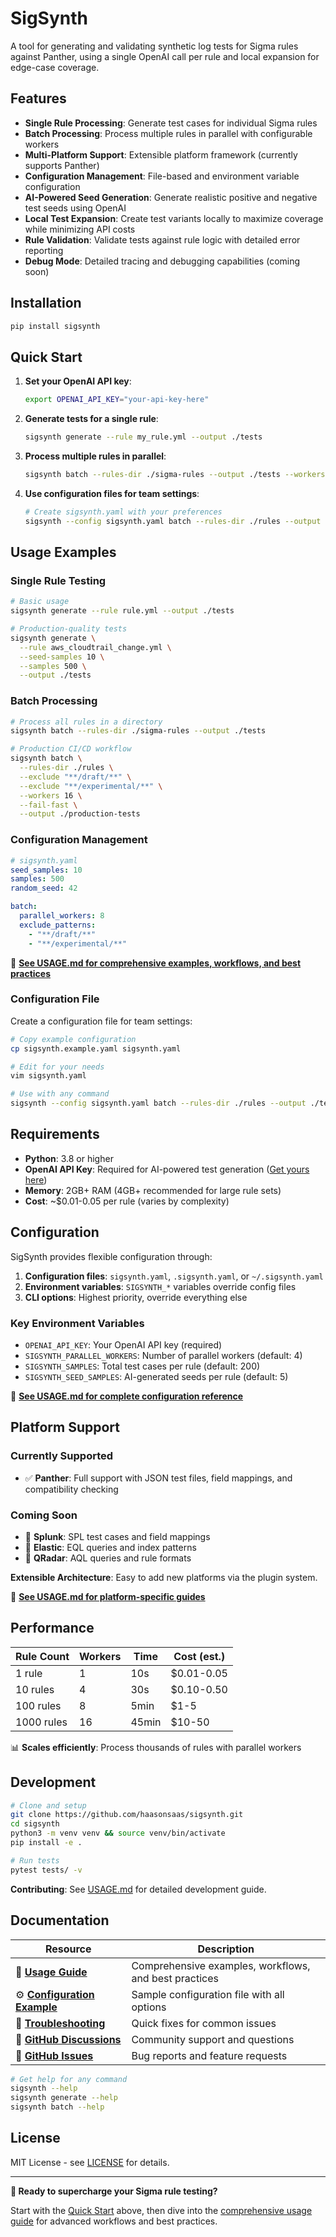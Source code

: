 # SigSynth

A tool for generating and validating synthetic log tests for Sigma rules against Panther, using a single OpenAI call per rule and local expansion for edge-case coverage.

## Features

- **Single Rule Processing**: Generate test cases for individual Sigma rules
- **Batch Processing**: Process multiple rules in parallel with configurable workers
- **Multi-Platform Support**: Extensible platform framework (currently supports Panther)
- **Configuration Management**: File-based and environment variable configuration
- **AI-Powered Seed Generation**: Generate realistic positive and negative test seeds using OpenAI
- **Local Test Expansion**: Create test variants locally to maximize coverage while minimizing API costs
- **Rule Validation**: Validate tests against rule logic with detailed error reporting
- **Debug Mode**: Detailed tracing and debugging capabilities (coming soon)

## Installation

```bash
pip install sigsynth
```

## Quick Start

1. **Set your OpenAI API key**:
   ```bash
   export OPENAI_API_KEY="your-api-key-here"
   ```

2. **Generate tests for a single rule**:
   ```bash
   sigsynth generate --rule my_rule.yml --output ./tests
   ```

3. **Process multiple rules in parallel**:
   ```bash
   sigsynth batch --rules-dir ./sigma-rules --output ./tests --workers 8
   ```

4. **Use configuration files for team settings**:
   ```bash
   # Create sigsynth.yaml with your preferences
   sigsynth --config sigsynth.yaml batch --rules-dir ./rules --output ./tests
   ```

## Usage Examples

### Single Rule Testing
```bash
# Basic usage
sigsynth generate --rule rule.yml --output ./tests

# Production-quality tests
sigsynth generate \
  --rule aws_cloudtrail_change.yml \
  --seed-samples 10 \
  --samples 500 \
  --output ./tests
```

### Batch Processing
```bash
# Process all rules in a directory
sigsynth batch --rules-dir ./sigma-rules --output ./tests

# Production CI/CD workflow
sigsynth batch \
  --rules-dir ./rules \
  --exclude "**/draft/**" \
  --exclude "**/experimental/**" \
  --workers 16 \
  --fail-fast \
  --output ./production-tests
```

### Configuration Management
```yaml
# sigsynth.yaml
seed_samples: 10
samples: 500
random_seed: 42

batch:
  parallel_workers: 8
  exclude_patterns:
    - "**/draft/**"
    - "**/experimental/**"
```

📖 **[See USAGE.md for comprehensive examples, workflows, and best practices](./USAGE.md)**

### Configuration File

Create a configuration file for team settings:

```bash
# Copy example configuration
cp sigsynth.example.yaml sigsynth.yaml

# Edit for your needs
vim sigsynth.yaml

# Use with any command
sigsynth --config sigsynth.yaml batch --rules-dir ./rules --output ./tests
```

## Requirements

- **Python**: 3.8 or higher
- **OpenAI API Key**: Required for AI-powered test generation ([Get yours here](https://platform.openai.com/account/api-keys))
- **Memory**: 2GB+ RAM (4GB+ recommended for large rule sets)
- **Cost**: ~$0.01-0.05 per rule (varies by complexity)

## Configuration

SigSynth provides flexible configuration through:

1. **Configuration files**: `sigsynth.yaml`, `.sigsynth.yaml`, or `~/.sigsynth.yaml`
2. **Environment variables**: `SIGSYNTH_*` variables override config files
3. **CLI options**: Highest priority, override everything else

### Key Environment Variables
- `OPENAI_API_KEY`: Your OpenAI API key (required)
- `SIGSYNTH_PARALLEL_WORKERS`: Number of parallel workers (default: 4)
- `SIGSYNTH_SAMPLES`: Total test cases per rule (default: 200)
- `SIGSYNTH_SEED_SAMPLES`: AI-generated seeds per rule (default: 5)

📖 **[See USAGE.md for complete configuration reference](./USAGE.md#configuration-management)**

## Platform Support

### Currently Supported
- ✅ **Panther**: Full support with JSON test files, field mappings, and compatibility checking

### Coming Soon
- 🚧 **Splunk**: SPL test cases and field mappings
- 🚧 **Elastic**: EQL queries and index patterns  
- 🚧 **QRadar**: AQL queries and rule formats

**Extensible Architecture**: Easy to add new platforms via the plugin system.

📖 **[See USAGE.md for platform-specific guides](./USAGE.md#platform-specific-guides)**

## Performance

| Rule Count | Workers | Time | Cost (est.) |
|------------|---------|------|-----------|
| 1 rule | 1 | 10s | $0.01-0.05 |
| 10 rules | 4 | 30s | $0.10-0.50 |
| 100 rules | 8 | 5min | $1-5 |
| 1000 rules | 16 | 45min | $10-50 |

📊 **Scales efficiently**: Process thousands of rules with parallel workers

## Development

```bash
# Clone and setup
git clone https://github.com/haasonsaas/sigsynth.git
cd sigsynth
python3 -m venv venv && source venv/bin/activate
pip install -e .

# Run tests
pytest tests/ -v
```

**Contributing**: See [USAGE.md](./USAGE.md#development) for detailed development guide.

## Documentation

| Resource | Description |
|----------|-------------|
| 📜 **[Usage Guide](./USAGE.md)** | Comprehensive examples, workflows, and best practices |
| ⚙️ **[Configuration Example](./sigsynth.example.yaml)** | Sample configuration file with all options |
| 🔧 **[Troubleshooting](./TROUBLESHOOTING.md)** | Quick fixes for common issues |
| 💬 **[GitHub Discussions](https://github.com/haasonsaas/sigsynth/discussions)** | Community support and questions |
| 🐛 **[GitHub Issues](https://github.com/haasonsaas/sigsynth/issues)** | Bug reports and feature requests |

```bash
# Get help for any command
sigsynth --help
sigsynth generate --help
sigsynth batch --help
```

## License

MIT License - see [LICENSE](./LICENSE) for details.

---

**🚀 Ready to supercharge your Sigma rule testing?** 

Start with the [Quick Start](#quick-start) above, then dive into the [comprehensive usage guide](./USAGE.md) for advanced workflows and best practices. 